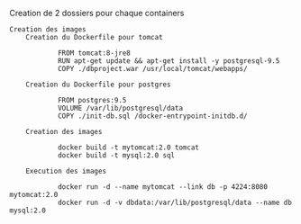 Creation de 2 dossiers pour chaque containers

	Creation des images
		Creation du Dockerfile pour tomcat

				FROM tomcat:8-jre8
				RUN apt-get update && apt-get install -y postgresql-9.5
				COPY ./dbproject.war /usr/local/tomcat/webapps/

		Creation du Dockerfile pour postgres

				FROM postgres:9.5
				VOLUME /var/lib/postgresql/data
				COPY ./init-db.sql /docker-entrypoint-initdb.d/

		Creation des images

				docker build -t mytomcat:2.0 tomcat
				docker build -t mysql:2.0 sql

		Execution des images

				docker run -d --name mytomcat --link db -p 4224:8080 mytomcat:2.0
				docker run -d -v dbdata:/var/lib/postgresql/data --name db mysql:2.0
